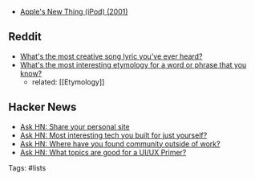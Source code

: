- [Apple's New Thing (iPod) (2001)](https://forums.macrumors.com/threads/apples-new-thing-ipod.500/)

## Reddit

- [What's the most creative song lyric you've ever heard?](https://www.reddit.com/r/AskReddit/comments/12ql2s1/whats_the_most_creative_song_lyric_youve_ever/)
- [What's the most interesting etymology for a word or phrase that you know?](https://www.reddit.com/r/AskReddit/comments/13nxmi0/whats_the_most_interesting_etymology_for_a_word/)
	- related: [[Etymology]]

## Hacker News

- [Ask HN: Share your personal site](https://news.ycombinator.com/item?id=30934529)
- [Ask HN: Most interesting tech you built for just yourself?](https://news.ycombinator.com/item?id=35729232)
- [Ask HN: Where have you found community outside of work?](https://news.ycombinator.com/item?id=36128618)
- [Ask HN: What topics are good for a UI/UX Primer?](https://news.ycombinator.com/item?id=36468535)

Tags: #lists
